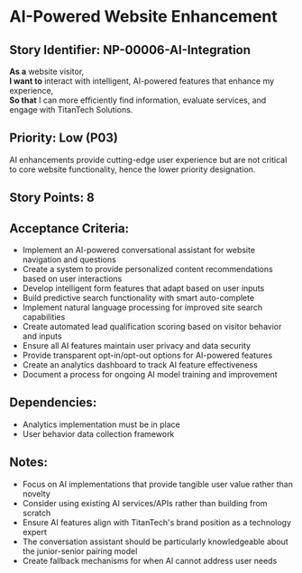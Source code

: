 # AI-Powered Website Enhancement

## Story Identifier: NP-00006-AI-Integration

**As a** website visitor,  
**I want to** interact with intelligent, AI-powered features that enhance my experience,  
**So that** I can more efficiently find information, evaluate services, and engage with TitanTech Solutions.

## Priority: Low (P03)
AI enhancements provide cutting-edge user experience but are not critical to core website functionality, hence the lower priority designation.

## Story Points: 8

## Acceptance Criteria:
- Implement an AI-powered conversational assistant for website navigation and questions
- Create a system to provide personalized content recommendations based on user interactions
- Develop intelligent form features that adapt based on user inputs
- Build predictive search functionality with smart auto-complete
- Implement natural language processing for improved site search capabilities
- Create automated lead qualification scoring based on visitor behavior and inputs
- Ensure all AI features maintain user privacy and data security
- Provide transparent opt-in/opt-out options for AI-powered features
- Create an analytics dashboard to track AI feature effectiveness
- Document a process for ongoing AI model training and improvement

## Dependencies:
- Analytics implementation must be in place
- User behavior data collection framework

## Notes:
- Focus on AI implementations that provide tangible user value rather than novelty
- Consider using existing AI services/APIs rather than building from scratch
- Ensure AI features align with TitanTech's brand position as a technology expert
- The conversation assistant should be particularly knowledgeable about the junior-senior pairing model
- Create fallback mechanisms for when AI cannot address user needs
